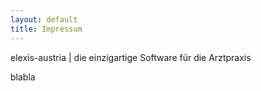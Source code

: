 ```yaml
---
layout: default
title: Impressum
---
```

elexis-austria | die einzigartige Software für die Arztpraxis

blabla
